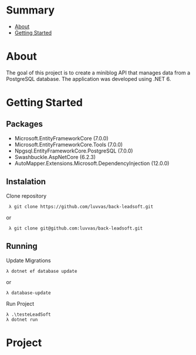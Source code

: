 # Summary

- [About](#about)
- [Getting Started](#getting_started)

# About <a name = "about"></a>

The goal of this project is to create a miniblog API that manages data from a PostgreSQL database. The application was developed using .NET 6.

# Getting Started <a name = "getting_started"></a>

## Packages

- Microsoft.EntityFrameworkCore (7.0.0)
- Microsoft.EntityFrameworkCore.Tools (7.0.0)
- Npgsql.EntityFrameworkCore.PostgreSQL (7.0.0)
- Swashbuckle.AspNetCore (6.2.3)
- AutoMapper.Extensions.Microsoft.DependencyInjection (12.0.0)

## Instalation

Clone repository

     λ git clone https://github.com/luvvas/back-leadsoft.git
    
or

     λ git clone git@github.com:luvvas/back-leadsoft.git

## Running

Update Migrations

    λ dotnet ef database update
    
or
    
    λ database-update
    
Run Project

    λ .\testeLeadSoft
    λ dotnet run

# Project <a name="project"></a>
